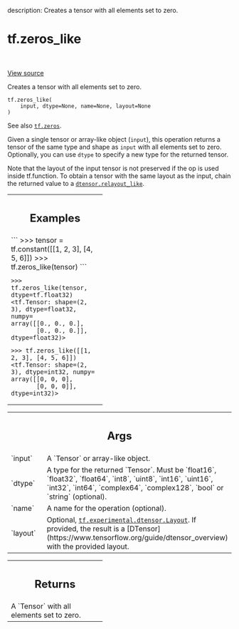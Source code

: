 description: Creates a tensor with all elements set to zero.

<div itemscope itemtype="http://developers.google.com/ReferenceObject">
<meta itemprop="name" content="tf.zeros_like" />
<meta itemprop="path" content="Stable" />
</div>

# tf.zeros_like

<!-- Insert buttons and diff -->

<table class="tfo-notebook-buttons tfo-api nocontent" align="left">

</table>

<a target="_blank" class="external" href="/code/stable/tensorflow/python/ops/array_ops.py">View source</a>



Creates a tensor with all elements set to zero.


<pre class="devsite-click-to-copy prettyprint lang-py tfo-signature-link">
<code>tf.zeros_like(
    input, dtype=None, name=None, layout=None
)
</code></pre>



<!-- Placeholder for "Used in" -->

See also <a href="../tf/zeros.md"><code>tf.zeros</code></a>.

Given a single tensor or array-like object (`input`), this operation returns
a tensor of the same type and shape as `input` with all elements set to zero.
Optionally, you can use `dtype` to specify a new type for the returned tensor.

Note that the layout of the input tensor is not preserved if the op
is used inside tf.function. To obtain a tensor with the same layout as the
input, chain the returned value to a <a href="../tf/experimental/dtensor/relayout_like.md"><code>dtensor.relayout_like</code></a>.

<!-- Tabular view -->
 <table class="responsive fixed orange">
<colgroup><col width="214px"><col></colgroup>
<tr><th colspan="2"><h2 class="add-link">Examples</h2></th></tr>
<tr class="alt">
<td colspan="2">
```
>>> tensor = tf.constant([[1, 2, 3], [4, 5, 6]])
>>> tf.zeros_like(tensor)
<tf.Tensor: shape=(2, 3), dtype=int32, numpy=
array([[0, 0, 0],
       [0, 0, 0]], dtype=int32)>
```

```
>>> tf.zeros_like(tensor, dtype=tf.float32)
<tf.Tensor: shape=(2, 3), dtype=float32, numpy=
array([[0., 0., 0.],
       [0., 0., 0.]], dtype=float32)>
```

```
>>> tf.zeros_like([[1, 2, 3], [4, 5, 6]])
<tf.Tensor: shape=(2, 3), dtype=int32, numpy=
array([[0, 0, 0],
       [0, 0, 0]], dtype=int32)>
```
</td>
</tr>

</table>



<!-- Tabular view -->
 <table class="responsive fixed orange">
<colgroup><col width="214px"><col></colgroup>
<tr><th colspan="2"><h2 class="add-link">Args</h2></th></tr>

<tr>
<td>
`input`<a id="input"></a>
</td>
<td>
A `Tensor` or array-like object.
</td>
</tr><tr>
<td>
`dtype`<a id="dtype"></a>
</td>
<td>
A type for the returned `Tensor`. Must be `float16`, `float32`,
`float64`, `int8`, `uint8`, `int16`, `uint16`, `int32`, `int64`,
`complex64`, `complex128`, `bool` or `string` (optional).
</td>
</tr><tr>
<td>
`name`<a id="name"></a>
</td>
<td>
A name for the operation (optional).
</td>
</tr><tr>
<td>
`layout`<a id="layout"></a>
</td>
<td>
Optional, <a href="../tf/experimental/dtensor/Layout.md"><code>tf.experimental.dtensor.Layout</code></a>. If provided, the result
is a [DTensor](https://www.tensorflow.org/guide/dtensor_overview) with the
provided layout.
</td>
</tr>
</table>



<!-- Tabular view -->
 <table class="responsive fixed orange">
<colgroup><col width="214px"><col></colgroup>
<tr><th colspan="2"><h2 class="add-link">Returns</h2></th></tr>
<tr class="alt">
<td colspan="2">
A `Tensor` with all elements set to zero.
</td>
</tr>

</table>

